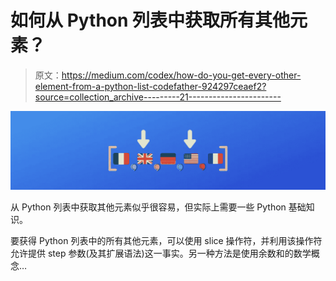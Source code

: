 # 如何从 Python 列表中获取所有其他元素？

> 原文：<https://medium.com/codex/how-do-you-get-every-other-element-from-a-python-list-codefather-924297ceaef2?source=collection_archive---------21----------------------->

![](img/d02c09b0ac863f5aa9867673c14a7b33.png)

从 Python 列表中获取其他元素似乎很容易，但实际上需要一些 Python 基础知识。

要获得 Python 列表中的所有其他元素，可以使用 slice 操作符，并利用该操作符允许提供 step 参数(及其扩展语法)这一事实。另一种方法是使用余数和的数学概念…